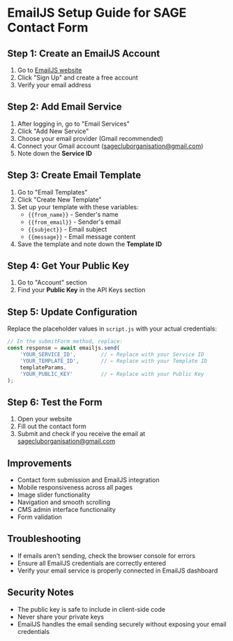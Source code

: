 # EmailJS Setup Guide for SAGE Contact Form

## Step 1: Create an EmailJS Account
1. Go to [EmailJS website](https://www.emailjs.com/)
2. Click "Sign Up" and create a free account
3. Verify your email address

## Step 2: Add Email Service
1. After logging in, go to "Email Services"
2. Click "Add New Service"
3. Choose your email provider (Gmail recommended)
4. Connect your Gmail account (sagecluborganisation@gmail.com)
5. Note down the **Service ID**

## Step 3: Create Email Template
1. Go to "Email Templates"
2. Click "Create New Template"
3. Set up your template with these variables:
   - `{{from_name}}` - Sender's name
   - `{{from_email}}` - Sender's email
   - `{{subject}}` - Email subject
   - `{{message}}` - Email message content
4. Save the template and note down the **Template ID**

## Step 4: Get Your Public Key
1. Go to "Account" section
2. Find your **Public Key** in the API Keys section

## Step 5: Update Configuration
Replace the placeholder values in `script.js` with your actual credentials:

```javascript
// In the submitForm method, replace:
const response = await emailjs.send(
    'YOUR_SERVICE_ID',        // ← Replace with your Service ID
    'YOUR_TEMPLATE_ID',       // ← Replace with your Template ID
    templateParams,
    'YOUR_PUBLIC_KEY'         // ← Replace with your Public Key
);
```

## Step 6: Test the Form
1. Open your website
2. Fill out the contact form
3. Submit and check if you receive the email at sagecluborganisation@gmail.com

## Improvements
- Contact form submission and EmailJS integration
- Mobile responsiveness across all pages
- Image slider functionality
- Navigation and smooth scrolling
- CMS admin interface functionality
- Form validation

## Troubleshooting
- If emails aren't sending, check the browser console for errors
- Ensure all EmailJS credentials are correctly entered
- Verify your email service is properly connected in EmailJS dashboard

## Security Notes
- The public key is safe to include in client-side code
- Never share your private keys
- EmailJS handles the email sending securely without exposing your email credentials
